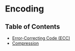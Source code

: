 # Encoding

## Table of Contents

- [Error-Correcting Code (ECC)](ecc/README.md)
- [Compression](compression/README.md)
